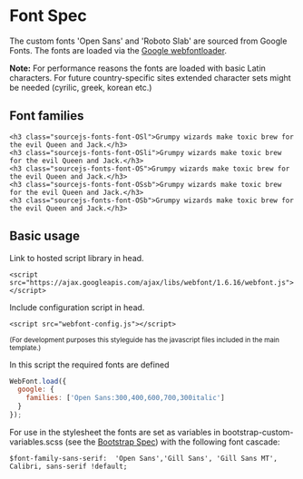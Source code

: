 # Font Spec

The custom fonts 'Open Sans' and 'Roboto Slab' are sourced from Google Fonts.
The fonts are loaded via the [Google webfontloader](https://github.com/typekit/webfontloader).

<b>Note:</b>
For performance reasons the fonts are loaded with basic Latin characters. For future country-specific sites extended character sets might be needed (cyrilic, greek, korean etc.)



## Font families
```example
<h3 class="sourcejs-fonts-font-OSl">Grumpy wizards make toxic brew for the evil Queen and Jack.</h3>
<h3 class="sourcejs-fonts-font-OSli">Grumpy wizards make toxic brew for the evil Queen and Jack.</h3>
<h3 class="sourcejs-fonts-font-OS">Grumpy wizards make toxic brew for the evil Queen and Jack.</h3>
<h3 class="sourcejs-fonts-font-OSsb">Grumpy wizards make toxic brew for the evil Queen and Jack.</h3>
<h3 class="sourcejs-fonts-font-OSb">Grumpy wizards make toxic brew for the evil Queen and Jack.</h3>
```

## Basic usage
Link to hosted script library in head.
```
<script src="https://ajax.googleapis.com/ajax/libs/webfont/1.6.16/webfont.js"></script>
```
Include configuration script in head.
```
<script src="webfont-config.js"></script>
```
<sup>(For development purposes this styleguide has the javascript files included in the main template.)</sup>

In this script the required fonts are defined

```javascript
WebFont.load({
  google: {
    families: ['Open Sans:300,400,600,700,300italic']
  }
});
```

For use in the stylesheet the fonts are set as variables in bootstrap-custom-variables.scss (see the [Bootstrap Spec](/specs/00-Utilities/bootstrap/)) with the following font cascade:

```pre
$font-family-sans-serif:  'Open Sans','Gill Sans', 'Gill Sans MT', Calibri, sans-serif !default;
```
